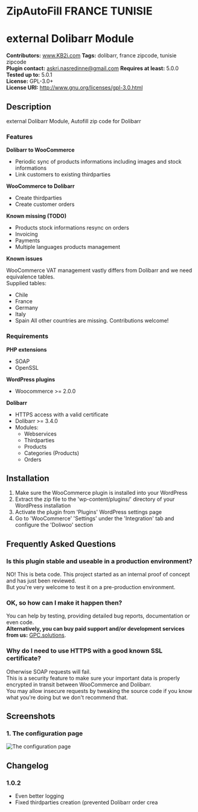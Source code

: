 # ZipAutoFill FRANCE TUNISIE #
# external Dolibarr Module


**Contributors:** www.KB2i.com
**Tags:**               dolibarr, france zipcode, tunisie zipcode                  
**Plugin contact:**         askri.nasredinne@gmail.com
**Requires at least:**  5.0.0  
**Tested up to:**       5.0.1  
**License:**            GPL-3.0+  
**License URI:**        http://www.gnu.org/licenses/gpl-3.0.html


## Description ##
external Dolibarr Module, Autofill zip code for Dolibarr

### Features ###

**Dolibarr to WooCommerce**

* Periodic sync of products informations including images and stock informations
* Link customers to existing thirdparties

**WooCommerce to Dolibarr**

* Create thirdparties
* Create customer orders

**Known missing (TODO)**

* Products stock informations resync on orders
* Invoicing
* Payments
* Multiple languages products management

**Known issues**

WooCommerce VAT management vastly differs from Dolibarr and we need equivalence tables.  
Supplied tables:
* Chile
* France
* Germany
* Italy
* Spain
All other countries are missing. Contributions welcome!

### Requirements ###

**PHP extensions**

* SOAP
* OpenSSL

**WordPress plugins**

* Woocommerce >= 2.0.0

**Dolibarr**

* HTTPS access with a valid certificate
* Dolibarr >= 3.4.0
* Modules:
    * Webservices
    * Thirdparties
    * Products
    * Categories (Products)
    * Orders

## Installation ##

1. Make sure the WooCommerce plugin is installed into your WordPress
2. Extract the zip file to the 'wp-content/plugins/' directory of your WordPress installation
3. Activate the plugin from 'Plugins' WordPress settings page
4. Go to 'WooCommerce' 'Settings' under the 'Integration' tab and configure the 'Doliwoo' section

## Frequently Asked Questions ##

### Is this plugin stable and useable in a production environment? ###

NO! This is beta code. This project started as an internal proof of concept and has just been reviewed.  
But you're very welcome to test it on a pre-production environment.

### OK, so how can I make it happen then? ###

You can help by testing, providing detailed bug reports, documentation or even code.  
**Alternatively, you can buy paid support and/or development services from us:** [GPC.solutions](https://gpcsolutions.fr).  

### Why do I need to use HTTPS with a good known SSL certificate? ###

Otherwise SOAP requests will fail.  
This is a security feature to make sure your important data is properly encrypted in transit between WooCommerce and Dolibarr.  
You may allow insecure requests by tweaking the source code if you know what you're doing but we don't recommend that.  

## Screenshots ##

### 1. The configuration page ###
![The configuration page](assets/screenshot-1.png)


## Changelog ##

### 1.0.2 ###

* Even better logging
* Fixed thirdparties creation (prevented Dolibarr order crea
